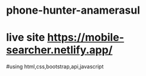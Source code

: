 # phone-hunter-anamerasul
# live site https://mobile-searcher.netlify.app/
#using html,css,bootstrap,api,javascript
